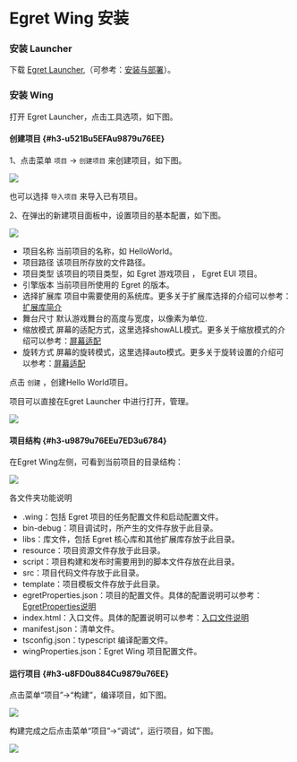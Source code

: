 # Egret Wing 安装

### 安装 Launcher

下载 [Egret Launcher](http://www.egret.com/products/engine.html),（可参考：[安装与部署](http://developer.egret.com/cn/github/egret-docs/Engine2D/projectConfig/installation/index.html)）。

### 安装 Wing

打开 Egret Launcher，点击工具选项，如下图。



#### 创建项目 {#h3-u521Bu5EFAu9879u76EE}

1、点击菜单 `项目` -&gt; `创建项目` 来创建项目，如下图。

![](http://cdn.dev.egret.com/egret-docs/Engine2D/getStarted/helloWorld//project1.png)

也可以选择 `导入项目` 来导入已有项目。

2、在弹出的新建项目面板中，设置项目的基本配置，如下图。

![](http://cdn.dev.egret.com/egret-docs/Engine2D/getStarted/helloWorld/project2.png)

* 项目名称 当前项目的名称，如 HelloWorld。
* 项目路径 该项目所存放的文件路径。
* 项目类型 该项目的项目类型，如 Egret 游戏项目 ， Egret EUI 项目。
* 引擎版本 当前项目所使用的 Egret 的版本。
* 选择扩展库 项目中需要使用的系统库。更多关于扩展库选择的介绍可以参考：[扩展库简介](http://developer.egret.com/cn/github/egret-docs/Engine2D/projectConfig/extendRepSummary/index.html)
* 舞台尺寸 默认游戏舞台的高度与宽度，以像素为单位.
* 缩放模式 屏幕的适配方式，这里选择showALL模式。更多关于缩放模式的介绍可以参考：[屏幕适配](http://developer.egret.com/cn/github/egret-docs/Engine2D/screenAdaptation/screenAdaptation/index.html)
* 旋转方式 屏幕的旋转模式，这里选择auto模式。更多关于旋转设置的介绍可以参考：[屏幕适配](http://developer.egret.com/cn/github/egret-docs/Engine2D/screenAdaptation/screenAdaptation/index.html)

点击 `创建` ，创建Hello World项目。

项目可以直接在Egret Launcher 中进行打开，管理。

![](http://cdn.dev.egret.com/egret-docs/Engine2D/getStarted/helloWorld/project3.png)

#### 项目结构 {#h3-u9879u76EEu7ED3u6784}

在Egret Wing左侧，可看到当前项目的目录结构：

![](http://cdn.dev.egret.com/egret-docs/Engine2D/getStarted/helloWorld/project4.png)

各文件夹功能说明

* .wing：包括 Egret 项目的任务配置文件和启动配置文件。
* bin-debug：项目调试时，所产生的文件存放于此目录。
* libs：库文件，包括 Egret 核心库和其他扩展库存放于此目录。
* resource：项目资源文件存放于此目录。
* script：项目构建和发布时需要用到的脚本文件存放在此目录。
* src：项目代码文件存放于此目录。
* template：项目模板文件存放于此目录。
* egretProperties.json：项目的配置文件。具体的配置说明可以参考：[EgretProperties说明](http://developer.egret.com/cn/github/egret-docs/Engine2D/projectConfig/configFile/index.html)
* index.html：入口文件。具体的配置说明可以参考：[入口文件说明](http://developer.egret.com/cn/github/egret-docs/Engine2D/projectConfig/indexFile/index.html)
* manifest.json：清单文件。
* tsconfig.json：typescript 编译配置文件。
* wingProperties.json：Egret Wing 项目配置文件。

#### 运行项目 {#h3-u8FD0u884Cu9879u76EE}

点击菜单“项目”-&gt;“构建”，编译项目，如下图。

![](http://cdn.dev.egret.com/egret-docs/Engine2D/getStarted/helloWorld/build.png)

构建完成之后点击菜单“项目”-&gt;“调试”，运行项目，如下图。

![](http://cdn.dev.egret.com/egret-docs/Engine2D/getStarted/helloWorld/debug1.png)

